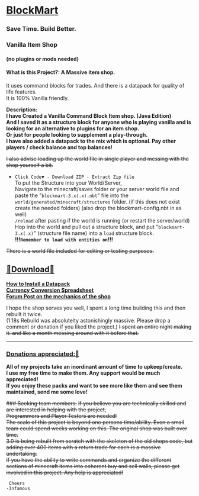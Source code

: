     
# [BlockMart]()    
### Save Time. Build Better.
### Vanilla Item Shop   
#### (no plugins or mods needed)   

#### What is this Project?: A Massive item shop.
It uses command blocks for trades.  And there is a datapack for quality of life features.     
It is 100% Vanilla friendly.     

__Description:__    
  __I have Created a Vanilla Command Block Item shop. (Java Edition)  
And I saved it as a structure block for anyone who is playing vanilla and is looking for an alternative to plugins for an item shop.  
Or just for people looking to supplement a play-through.  
I have also added a datapack to the mix which is optional.  Pay other players / check balance and top balances!__



~~I also advise loading up the world file in single player and messing with the shop yourself a bit.~~  

-    `Click Code▼ - Download ZIP - Extract Zip file`   
To put the Structure into your World/Server,  
Navigate to the minecraft/saves folder or your server world file and paste the "`blockmart-3.x(.x).nbt`" file into the  
`world/generated/minecraft/structures` folder. (if this does not exist create the needed folders) (also drop the blockmart-config.nbt in as well)  
`/reload` after pasting if the world is running  (or restart the server/world)    
Hop into the world and pull out a structure block, and put "`blockmart-3.x(.x)`" (structure file name) into a `load` structure block.  
__!!!`Remember to load with entities on`!!!__  
  

~~There is a world file included for editing or testing purposes.~~  
  
## [🔗Download🔗](https://github.com/InfamousMusicify/BlockMart/archive/refs/heads/master.zip)  

**[How to Install a Datapack](https://www.planetminecraft.com/blog/how-to-download-and-install-minecraft-data-packs/)   
[Currency Conversion Spreadsheet](https://bit.ly/2ocNumG)  
[Forum Post on the mechanics of the shop](https://bit.ly/2orjBiE)**  



I hope the shop serves you well, I spent a long time building this and then rebuilt it twice.  
(1.18s Rebuild was absolutelty astonishingly massive.  Please drop a comment or donation if you liked the project.)
~~I spent an entire night making it.  and like a month messing around with it before that.~~  
__________________________________________________________________________________________________________________________________________


### [Donations appreciated:🔗](https://www.patreon.com/InfamousMusicify) 
__All of my projects take an inordinant amount of time to upkeep/create.  
I use my free time to make them.  Any support would be much appreciated!  
If you enjoy these packs and want to see more like them and see them maintained, send me some love!__  

~~### Seeking team members:~~
~~If you believe you are technically skilled and are interested in helping with the project,  
Programmers and Player Testers are needed!  
The scale of this project is beyond one persons time/ability.  Even a small team could spend weeks working on this.  The original shop was built over time.  
3.0 is being rebuilt from scratch with the skeleton of the old shops code, but adding over 400 items with a return trade for each is a massive undertaking.   
If you have the ability to write commands and organize the different sections of minecraft items into coherent buy and sell walls, please get involved in this project.  Any help is appreciated!~~

     Cheers
    -Infamous
